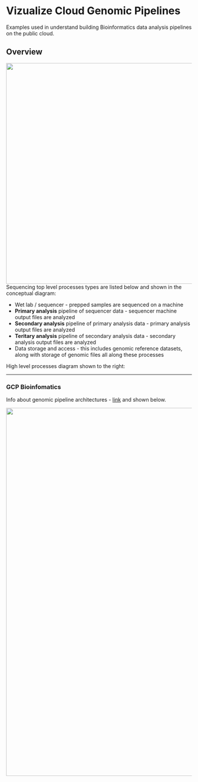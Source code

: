 # Vizualize Cloud Genomic Pipelines

Examples used in understand building Bioinformatics data analysis pipelines on the public cloud.

## Overview

<img src="https://github.com/lynnlangit/TeamTeri/raw/master/Images/NGS-Workflow.png" width=600 align="right">

Sequencing top level processes types are listed below and shown in the conceptual diagram:
- Wet lab / sequencer - prepped samples are sequenced on a machine
- **Primary analysis** pipeline of sequencer data - sequencer machine output files are analyzed
- **Secondary analysis** pipeline of primary analysis data - primary analysis output files are analyzed
- **Teritary analysis** pipeline of secondary analysis data - secondary analysis output files are analyzed
- Data storage and access - this includes genomic reference datasets, along with storage of genomic files all along these processes

High level processes diagram shown to the right: 



---

### GCP Bioinfomatics 

Info about genomic pipeline architectures - [link](https://github.com/lynnlangit/gcp-for-bioinformatics/blob/master/6_ARCHITECTURE.md) and shown below.  

<img src="https://github.com/lynnlangit/learning-cloud/blob/master/CLOUD-PATTERNS/images/new-main.png" width=1000>



